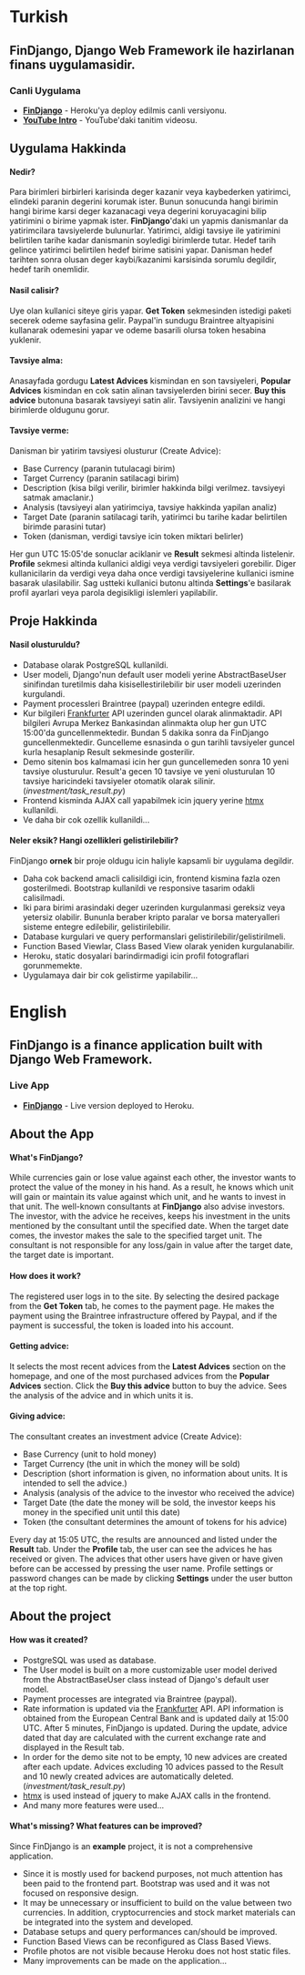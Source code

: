 # **Turkish**
## FinDjango, Django Web Framework ile hazirlanan finans uygulamasidir.
### Canli Uygulama
- [**FinDjango**](https://findjango.herokuapp.com) - Heroku'ya deploy edilmis canli versiyonu.
- [**YouTube Intro**](https://youtu.be/-IT22Q2qNAs) - YouTube'daki tanitim videosu.

## Uygulama Hakkinda
#### Nedir?
Para birimleri birbirleri karisinda deger kazanir veya kaybederken yatirimci, elindeki paranin degerini korumak ister. Bunun sonucunda hangi birimin hangi birime karsi deger kazanacagi veya degerini koruyacagini bilip yatirimini o birime yapmak ister. **FinDjango**'daki un yapmis danismanlar da yatirimcilara tavsiyelerde bulunurlar. Yatirimci, aldigi tavsiye ile yatirimini belirtilen tarihe kadar danismanin soyledigi birimlerde tutar. Hedef tarih gelince yatirimci belirtilen hedef birime satisini yapar. Danisman hedef tarihten sonra olusan deger kaybi/kazanimi karsisinda sorumlu degildir, hedef tarih onemlidir.

#### Nasil calisir?
Uye olan kullanici siteye giris yapar. **Get Token** sekmesinden istedigi paketi secerek odeme sayfasina gelir. Paypal'in sundugu Braintree altyapisini kullanarak odemesini yapar ve odeme basarili olursa token hesabina yuklenir.

#### Tavsiye alma:
Anasayfada gordugu **Latest Advices** kismindan en son tavsiyeleri, **Popular Advices** kismindan en cok satin alinan tavsiyelerden birini secer. **Buy this advice** butonuna basarak tavsiyeyi satin alir. Tavsiyenin analizini ve hangi birimlerde oldugunu gorur.

#### Tavsiye verme:
Danisman bir yatirim tavsiyesi olusturur (Create Advice):
- Base Currency (paranin tutulacagi birim)
- Target Currency (paranin satilacagi birim)
- Description (kisa bilgi verilir, birimler hakkinda bilgi verilmez. tavsiyeyi satmak amaclanir.)
- Analysis (tavsiyeyi alan yatirimciya, tavsiye hakkinda yapilan analiz)
- Target Date (paranin satilacagi tarih, yatirimci bu tarihe kadar belirtilen birimde parasini tutar)
- Token (danisman, verdigi tavsiye icin token miktari belirler)

Her gun UTC 15:05'de sonuclar aciklanir ve **Result** sekmesi altinda listelenir. **Profile** sekmesi altinda kullanici aldigi veya verdigi tavsiyeleri gorebilir. Diger kullanicilarin da verdigi veya daha once verdigi tavsiyelerine kullanici ismine basarak ulasilabilir. 
Sag ustteki kullanici butonu altinda **Settings**'e basilarak profil ayarlari veya parola degisikligi islemleri yapilabilir.

## Proje Hakkinda
#### Nasil olusturuldu?
- Database olarak PostgreSQL kullanildi.
- User modeli, Django'nun default user modeli yerine AbstractBaseUser sinifindan turetilmis daha kisisellestirilebilir bir user modeli uzerinden kurgulandi. 
- Payment processleri Braintree (paypal) uzerinden entegre edildi.
- Kur bilgileri [Frankfurter](https://www.frankfurter.app/) API uzerinden guncel olarak alinmaktadir. API bilgileri Avrupa Merkez Bankasindan alinmakta olup her gun UTC 15:00'da guncellenmektedir. Bundan 5 dakika sonra da FinDjango guncellenmektedir. Guncelleme esnasinda o gun tarihli tavsiyeler guncel kurla hesaplanip Result sekmesinde gosterilir. 
- Demo sitenin bos kalmamasi icin her gun guncellemeden sonra 10 yeni tavsiye olusturulur. Result'a gecen 10 tavsiye ve yeni olusturulan 10 tavsiye haricindeki tavsiyeler otomatik olarak silinir.  (*investment/task_result.py*)
- Frontend kisminda AJAX call yapabilmek icin jquery yerine [htmx](https://htmx.org/) kullanildi.
- Ve daha bir cok ozellik kullanildi...


#### Neler eksik? Hangi ozellikleri gelistirilebilir?
FinDjango **ornek** bir proje oldugu icin haliyle kapsamli bir uygulama degildir. 
- Daha cok backend amacli calisildigi icin, frontend kismina fazla ozen gosterilmedi. Bootstrap kullanildi ve responsive tasarim odakli calisilmadi.
- Iki para birimi arasindaki deger uzerinden kurgulanmasi gereksiz veya yetersiz olabilir. Bununla beraber kripto paralar ve borsa materyalleri sisteme entegre edilebilir, gelistirilebilir.
- Database kurgulari ve query performanslari gelistirilebilir/gelistirilmeli.
- Function Based Viewlar, Class Based View olarak yeniden kurgulanabilir.
- Heroku, static dosyalari barindirmadigi icin profil fotograflari gorunmemekte.
- Uygulamaya dair bir cok gelistirme yapilabilir...

# English
## FinDjango is a finance application built with Django Web Framework.
### Live App
- [**FinDjango**](https://findjango.herokuapp.com) - Live version deployed to Heroku.

## About the App
#### What's FinDjango?
While currencies gain or lose value against each other, the investor wants to protect the value of the money in his hand. As a result, he knows which unit will gain or maintain its value against which unit, and he wants to invest in that unit. The well-known consultants at **FinDjango** also advise investors. The investor, with the advice he receives, keeps his investment in the units mentioned by the consultant until the specified date. When the target date comes, the investor makes the sale to the specified target unit. The consultant is not responsible for any loss/gain in value after the target date, the target date is important.

#### How does it work?
The registered user logs in to the site. By selecting the desired package from the **Get Token** tab, he comes to the payment page. He makes the payment using the Braintree infrastructure offered by Paypal, and if the payment is successful, the token is loaded into his account.

#### Getting advice:
It selects the most recent advices from the **Latest Advices** section on the homepage, and one of the most purchased advices from the **Popular Advices** section. Click the **Buy this advice** button to buy the advice. Sees the analysis of the advice and in which units it is.

#### Giving advice:
The consultant creates an investment advice (Create Advice):
- Base Currency (unit to hold money)
- Target Currency (the unit in which the money will be sold)
- Description (short information is given, no information about units. It is intended to sell the advice.)
- Analysis (analysis of the advice to the investor who received the advice)
- Target Date (the date the money will be sold, the investor keeps his money in the specified unit until this date)
- Token (the consultant determines the amount of tokens for his advice)

Every day at 15:05 UTC, the results are announced and listed under the **Result** tab. Under the **Profile** tab, the user can see the advices he has received or given. The advices that other users have given or have given before can be accessed by pressing the user name.
Profile settings or password changes can be made by clicking **Settings** under the user button at the top right.

## About the project
#### How was it created?
- PostgreSQL was used as database.
- The User model is built on a more customizable user model derived from the AbstractBaseUser class instead of Django's default user model.
- Payment processes are integrated via Braintree (paypal).
- Rate information is updated via the [Frankfurter](https://www.frankfurter.app/) API. API information is obtained from the European Central Bank and is updated daily at 15:00 UTC. After 5 minutes, FinDjango is updated. During the update, advice dated that day are calculated with the current exchange rate and displayed in the Result tab.
- In order for the demo site not to be empty, 10 new advices are created after each update. Advices excluding 10 advices passed to the Result and 10 newly created advices are automatically deleted. (*investment/task_result.py*)
- [htmx](https://htmx.org/) is used instead of jquery to make AJAX calls in the frontend.
- And many more features were used...


#### What's missing? What features can be improved?
Since FinDjango is an **example** project, it is not a comprehensive application.
- Since it is mostly used for backend purposes, not much attention has been paid to the frontend part. Bootstrap was used and it was not focused on responsive design.
- It may be unnecessary or insufficient to build on the value between two currencies. In addition, cryptocurrencies and stock market materials can be integrated into the system and developed.
- Database setups and query performances can/should be improved.
- Function Based Views can be reconfigured as Class Based Views.
- Profile photos are not visible because Heroku does not host static files.
- Many improvements can be made on the application...
